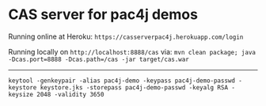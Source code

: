 # CAS server for pac4j demos

Running online at Heroku: `https://casserverpac4j.herokuapp.com/login`

Running locally on `http://localhost:8888/cas` via: `mvn clean package; java -Dcas.port=8888 -Dcas.path=/cas -jar target/cas.war`

---

`keytool -genkeypair -alias pac4j-demo -keypass pac4j-demo-passwd -keystore keystore.jks -storepass pac4j-demo-passwd -keyalg RSA -keysize 2048 -validity 3650`
